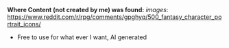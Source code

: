 **Where Content (not created by me) was found:**
*images*: https://www.reddit.com/r/rpg/comments/gpghyq/500_fantasy_character_portrait_icons/
- Free to use for what ever I want, AI generated